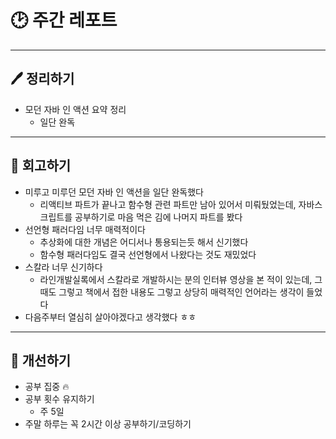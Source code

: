 # 🕑 주간 레포트

---

## 🖊 정리하기

- 모던 자바 인 액션 요약 정리
    - 일단 완독

---

## 💭 회고하기

- 미루고 미루던 모던 자바 인 액션을 일단 완독했다
    - 리액티브 파트가 끝나고 함수형 관련 파트만 남아 있어서 미뤄뒀었는데, 자바스크립트를 공부하기로 마음 먹은 김에 나머지 파트를 봤다
- 선언형 패러다임 너무 매력적이다
    - 추상화에 대한 개념은 어디서나 통용되는듯 해서 신기했다
    - 함수형 패러다임도 결국 선언형에서 나왔다는 것도 재밌었다
- 스칼라 너무 신기하다
    - 라인개발실록에서 스칼라로 개발하시는 분의 인터뷰 영상을 본 적이 있는데, 그 때도 그렇고 책에서 접한 내용도 그렇고 상당히 매력적인 언어라는 생각이 들었다
- 다음주부터 열심히 살아야겠다고 생각했다 ㅎㅎ

---

## 🥊 개선하기

- 공부 집중 🔥
- 공부 횟수 유지하기
    - 주 5일
- 주말 하루는 꼭 2시간 이상 공부하기/코딩하기